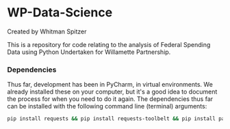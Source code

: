 # WP-Data-Science
Created by Whitman Spitzer

This is a repository for code relating to the analysis of Federal Spending Data using Python Undertaken for Willamette Partnership.

### Dependencies
Thus far, development has been in PyCharm, in virtual environments. We already installed these on your computer, but it's a good idea to document the process for when you need to do it again. The dependencies thus far can be installed with the following command line (terminal) arguments:
```bash
pip install requests && pip install requests-toolbelt && pip install pandas && pip install beautifulsoup4
```
